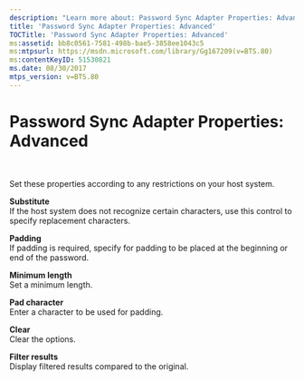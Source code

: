 ```yaml
---
description: "Learn more about: Password Sync Adapter Properties: Advanced"
title: 'Password Sync Adapter Properties: Advanced'
TOCTitle: 'Password Sync Adapter Properties: Advanced'
ms:assetid: bb8c0561-7581-498b-bae5-3858ee1043c5
ms:mtpsurl: https://msdn.microsoft.com/library/Gg167209(v=BTS.80)
ms:contentKeyID: 51530821
ms.date: 08/30/2017
mtps_version: v=BTS.80
---
```


# Password Sync Adapter Properties: Advanced

 

Set these properties according to any restrictions on your host system.

**Substitute**  
If the host system does not recognize certain characters, use this control to specify replacement characters.

**Padding**  
If padding is required, specify for padding to be placed at the beginning or end of the password.

**Minimum length**  
Set a minimum length.

**Pad character**  
Enter a character to be used for padding.

**Clear**  
Clear the options.

**Filter results**  
Display filtered results compared to the original.

